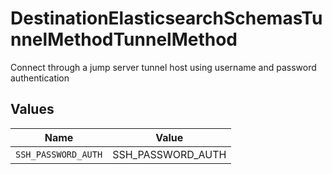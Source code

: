 # DestinationElasticsearchSchemasTunnelMethodTunnelMethod

Connect through a jump server tunnel host using username and password authentication


## Values

| Name                | Value               |
| ------------------- | ------------------- |
| `SSH_PASSWORD_AUTH` | SSH_PASSWORD_AUTH   |